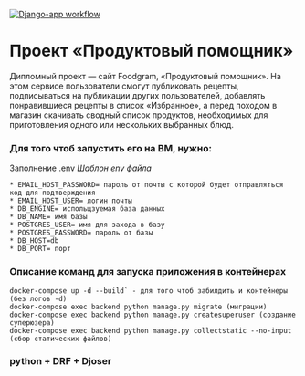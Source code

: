 [![Django-app workflow](https://github.com/iPROJEKT/foodgram-project-react/actions/workflows/main.yml/badge.svg)](https://github.com/iPROJEKT/foodgram-project-react/actions/workflows/main.yml)
# Проект «Продуктовый помощник»
Дипломный проект — сайт Foodgram, «Продуктовый помощник». На этом сервисе пользователи смогут публиковать рецепты, подписываться на публикации других пользователей, добавлять понравившиеся рецепты в список «Избранное», а перед походом в магазин скачивать сводный список продуктов, необходимых для приготовления одного или нескольких выбранных блюд.
### Для того чтоб запустить его на ВМ, нужно:
 Заполнение .env
*Шаблон env файла*
```
* EMAIL_HOST_PASSWORD= пароль от почты с которой будет отправляться код для подтверждения 
* EMAIL_HOST_USER= логин почты
* DB_ENGINE= испольщзуемая база данных
* DB_NAME= имя базы
* POSTGRES_USER= имя для захода в базу
* POSTGRES_PASSWORD= пароль от базы
* DB_HOST=db
* DB_PORT= порт
```
### Описание команд для запуска приложения в контейнерах
```
docker-compose up -d --build` - для того чтоб забилдить и контейнеры (без логов -d)
docker-compose exec backend python manage.py migrate (миграции)
docker-compose exec backend python manage.py createsuperuser (создание суперюзера)
docker-compose exec backend python manage.py collectstatic --no-input (сбор статических файлов)
```

### python + DRF + Djoser
